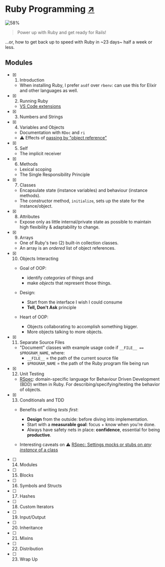 # Ruby Programming [↗][course]

![58%](https://progress-bar.dev/58)

> Power up with Ruby and get ready for Rails!

…or, how to get back up to speed with Ruby in ~23 days~ half a week or less.

## Modules

- [x] 1. Introduction
  - When installing Ruby, I prefer `asdf` over `rbenv`: can use this for Elixir and other languages as well.
- [x] 2. Running Ruby
  - [VS Code extensions](vs_code_extensions.md)
- [x] 3. Numbers and Strings
- [x] 4. Variables and Objects
  - Documentation with `RDoc` and `ri`
  - ⚠️ Effects of [passing by "object reference"](https://stackoverflow.com/a/10974116/341929)
- [x] 5. Self
  - The implicit receiver
- [x] 6. Methods
  - Lexical scoping
  - The Single Responsibility Principle
- [x] 7. Classes
  - Encapsulate state (instance variables) and behaviour (instance methods).
  - The constructor method, `initialize`, sets up the state for the instance/object.
- [x] 8. Attributes
  - Expose only as little internal/private state as possible to maintain high flexibility & adaptability to change.
- [x] 9. Arrays
  - One of Ruby's two (2) built-in collection classes.
  - An array is an _ordered_ list of object references.
- [x] 10. Objects Interacting

  - Goal of OOP:

    - identify _categories_ of things and
    - make _objects_ that represent those things.

  - Design:

    - Start from the interface I wish I could consume
    - **Tell, Don't Ask** principle

  - Heart of OOP:
    - Objects collaborating to accomplish something bigger.
    - More objects talking to more objects.

- [x] 11. Separate Source Files

  - "Document" classes with example usage code if `__FILE__ == $PROGRAM_NAME`, where:
    - `__FILE__` = the path of the current source file
    - `$PROGRAM_NAME` = the path of the Ruby program file being run

- [x] 12. Unit Testing

  - [RSpec](https://rspec.info/): domain-specific language for Behaviour Driven Development (BDD) written in Ruby. For describing/specifying/testing the behavior of objects.

- [x] 13. Conditionals and TDD

  - Benefits of writing _tests first_:

    - **Design** from the outside: before diving into implementation.
    - Start with a **measurable goal**: focus + know when you're done.
    - Always have safety nets in place: **confidence**, essential for being **productive**.

  - Interesting caveats on ⚠️ [RSpec: Settings mocks or stubs on _any instance_ of a class](https://github.com/rspec/rspec-mocks/blob/9ed1fdb/README.md#settings-mocks-or-stubs-on-any-instance-of-a-class)

- [ ] 14. Modules
- [ ] 15. Blocks
- [ ] 16. Symbols and Structs
- [ ] 17. Hashes
- [ ] 18. Custom Iterators
- [ ] 19. Input/Output
- [ ] 20. Inheritance
- [ ] 21. Mixins
- [ ] 22. Distribution
- [ ] 23. Wrap Up

[course]: https://pragmaticstudio.com/courses/ruby
